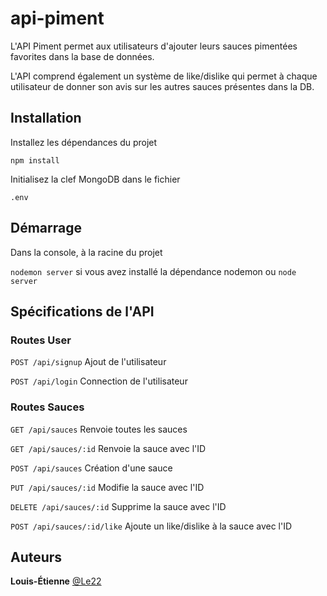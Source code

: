# api-piment

L'API Piment permet aux utilisateurs d'ajouter leurs sauces pimentées favorites dans la base de données.

L'API comprend également un système de like/dislike qui permet à chaque utilisateur de donner son avis sur les autres sauces présentes dans la DB.

## Installation

Installez les dépendances du projet

```npm install```

Initialisez la clef MongoDB dans le fichier

```.env```

## Démarrage

Dans la console, à la racine du projet

```nodemon server``` si vous avez installé la dépendance nodemon ou ```node server```

## Spécifications de l'API

### Routes User

```POST /api/signup``` Ajout de l'utilisateur

```POST /api/login``` Connection de l'utilisateur

### Routes Sauces

```GET /api/sauces``` Renvoie toutes les sauces

```GET /api/sauces/:id``` Renvoie la sauce avec l'ID

```POST /api/sauces``` Création d'une sauce

```PUT /api/sauces/:id``` Modifie la sauce avec l'ID

```DELETE /api/sauces/:id``` Supprime la sauce avec l'ID

```POST /api/sauces/:id/like``` Ajoute un like/dislike à la sauce avec l'ID

## Auteurs

**Louis-Étienne** [@Le22](https://github.com/Le22)

